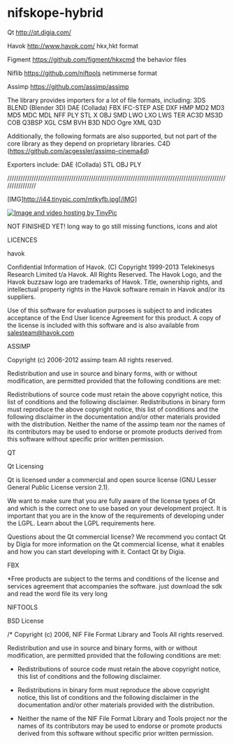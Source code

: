 nifskope-hybrid
===============
Qt
http://qt.digia.com/

Havok
http://www.havok.com/
hkx,hkt format

Figment 
https://github.com/figment/hkxcmd
the behavior files

Niflib
https://github.com/niftools
netimmerse format

Assimp
https://github.com/assimp/assimp

The library provides importers for a lot of file formats, including:
3DS
BLEND (Blender 3D)
DAE (Collada)
FBX
IFC-STEP 
ASE
DXF
HMP
MD2
MD3 
MD5
MDC
MDL
NFF
PLY
STL
X 
OBJ 
SMD
LWO 
LXO 
LWS
TER 
AC3D 
MS3D 
COB
Q3BSP
XGL
CSM
BVH
B3D
NDO
Ogre XML
Q3D

Additionally, the following formats are also supported, but not part of the core library as they depend on proprietary libraries.
C4D (https://github.com/acgessler/assimp-cinema4d)

Exporters include:
DAE (Collada)
STL
OBJ
PLY

////////////////////////////////////////////////////////////////////////////////////////////////////////////////

[IMG]http://i44.tinypic.com/mtkyfb.jpg[/IMG]

<a href="http://tinypic.com?ref=mtkyfb" target="_blank"><img src="http://i44.tinypic.com/mtkyfb.jpg" border="0" alt="Image and video hosting by TinyPic"></a>



NOT FINISHED YET! long way to go still missing functions, icons and alot


LICENCES 

havok

Confidential Information of Havok. (C) Copyright 1999-2013 Telekinesys Research Limited t/a Havok. All Rights Reserved. The Havok Logo, and the Havok buzzsaw logo are trademarks of Havok. Title, ownership rights, and intellectual property rights in the Havok software remain in Havok and/or its suppliers.

Use of this software for evaluation purposes is subject to and indicates acceptance of the End User licence Agreement for this product. A copy of the license is included with this software and is also available from 
salesteam@havok.com

ASSIMP

Copyright (c) 2006-2012 assimp team
All rights reserved.

 Redistribution and use in source and binary forms, with or without modification, are permitted provided that the following conditions are met:

Redistributions of source code must retain the above copyright notice, this list of conditions and the following disclaimer.
Redistributions in binary form must reproduce the above copyright notice, this list of conditions and the following disclaimer in the documentation and/or other materials provided with the distribution.
Neither the name of the assimp team nor the names of its contributors may be used to endorse or promote products derived from this software without specific prior written permission.


QT

Qt Licensing

Qt is licensed under a commercial and open source license (GNU Lesser General Public License version 2.1).

We want to make sure that you are fully aware of the license types of Qt and which is the correct one to use based on your development project. It is important that you are in the know of the requirements of developing under the LGPL. Learn about the LGPL requirements here. 

Questions about the Qt commercial license?
We recommend you contact Qt by Digia for more information on the Qt commercial license, what it enables and how you can start developing with it. Contact Qt by Digia.

FBX

*Free products are subject to the terms and conditions of the license and services agreement that accompanies the software.
just download the sdk and read the word file
its very long


NIFTOOLS

BSD License

/* Copyright (c) 2006, NIF File Format Library and Tools
All rights reserved.

Redistribution and use in source and binary forms, with or without
modification, are permitted provided that the following conditions
are met:

   * Redistributions of source code must retain the above copyright
     notice, this list of conditions and the following disclaimer.

   * Redistributions in binary form must reproduce the above
     copyright notice, this list of conditions and the following
     disclaimer in the documentation and/or other materials provided
     with the distribution.

   * Neither the name of the NIF File Format Library and Tools
     project nor the names of its contributors may be used to endorse
     or promote products derived from this software without specific
     prior written permission.
